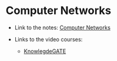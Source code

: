 # Computer Networks

- Link to the notes: [Computer Networks](https://docs.google.com/document/d/13zWktf5szUPKWaR4vfQ7irDkngQGymNr-OWFI1eFQho/edit#heading=h.93u84e7be38c)

- Links to the video courses:
  - [KnowlegdeGATE](https://www.youtube.com/watch?v=q3Z3Qa1UNBA)
